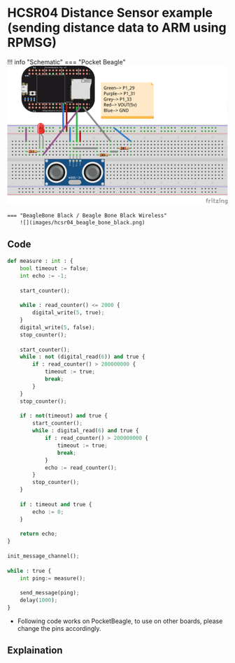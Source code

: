 # HCSR04 Distance Sensor example (sending distance data to ARM using RPMSG)

!!! info "Schematic"
    === "Pocket Beagle"
        ![](images/hcsr04_pocket_beagle.png)   

    === "BeagleBone Black / Beagle Bone Black Wireless"
        ![](images/hcsr04_beagle_bone_black.png)   

## Code

```python
def measure : int : {
    bool timeout := false;
    int echo := -1;

    start_counter();
    
    while : read_counter() <= 2000 {
        digital_write(5, true);
    }
    digital_write(5, false);
    stop_counter();

    start_counter();
    while : not (digital_read(6)) and true {
        if : read_counter() > 200000000 {
            timeout := true;
            break;
        }
    }   
    stop_counter();
    
    if : not(timeout) and true {
        start_counter();
        while : digital_read(6) and true {
            if : read_counter() > 200000000 {
                timeout := true;
                break;
            }
            echo := read_counter();
        }
        stop_counter();
    }
    
    if : timeout and true {
        echo := 0;
    } 

    return echo;
}

init_message_channel();

while : true {
    int ping:= measure();

    send_message(ping);
    delay(1000);
}
```

* Following code works on PocketBeagle, to use on other boards, please change the pins accordingly.

## Explaination